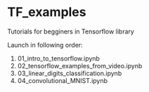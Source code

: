 # TF_examples

Tutorials for begginers in Tensorflow library

Launch in following order:

1. 01_intro_to_tensorflow.ipynb
2. 02_tensorflow_examples_from_video.ipynb
3. 03_linear_digits_classification.ipynb
4. 04_convolutional_MNIST.ipynb
